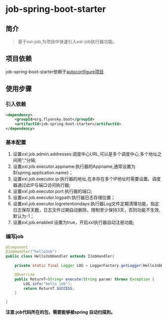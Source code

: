 # job-spring-boot-starter

## 简介
> 基于xxl-job,为项目中快速引入xxl-job执行器功能。
## 项目依赖
job-spring-boot-starter依赖于[autoconfigure项目](https://github.com/flyonskycn/autoconfigure)

## 使用步骤
### 引入依赖
```xml
<dependency>
    <groupId>org.flyonsky.boot</groupId>
    <artifactId>job-spring-boot-starter</artifactId>
</dependency>
```
### 基本配置
1. 设置xxl.job.admin.addresses:调度中心URL,可以是多个调度中心,多个地址之间用","分隔;
2. 设置xxl.job.executor.appname:执行器的Appname,通常设置为${spring.application.name}；
3. 设置xxl.job.executor.ip:执行器的地址,在本存在多个IP地址时需要设置。调度器通过此IP与端口访问执行器;
4. 设置xxl.job.executor.port:执行器的端口;
5. 设置xxl.job.executor.logpath:执行器日志存储位置；
6. 设置xxl.job.executor.logretentiondays:执行器Log文件定期清理功能，指定日志保存天数，日志文件过期自动删除。限制至少保持3天，否则功能不生效,默认为-1；
7. 设置xxl.job.enabled:设置为true，开启xxl执行器自动注册功能;
### 编写job
```java
@Component
@JobHandler("helloJob")
public class HelloJobHandler extends IJobHandler{
	
	private static final Logger LOG = LoggerFactory.getLogger(HelloJobHandler.class);

	@Override
	public ReturnT<String> execute(String param) throws Exception {
		LOG.info("hello job");
		return ReturnT.SUCCESS;
	}

}
```
**注意:job代码所在的包，需要能够被spring 自动扫描到。**
